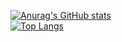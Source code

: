 [![Anurag's GitHub stats](https://github-readme-stats.vercel.app/api?username=Speechless22&show_icons=true&theme=transparent)](https://github.com/anuraghazra/github-readme-stats)  
[![Top Langs](https://github-readme-stats.vercel.app/api/top-langs/?username=Speechless22&layout=compact&theme=transparent)](https://github.com/anuraghazra/github-readme-stats)
